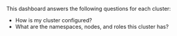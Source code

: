 This dashboard answers the following questions for each cluster:

- How is my cluster configured?
- What are the namespaces, nodes, and roles this cluster has?

